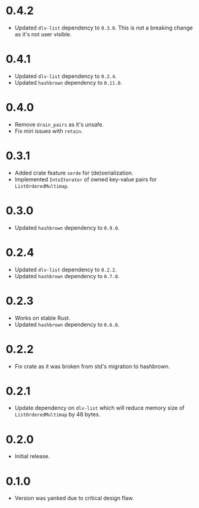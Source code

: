 # 0.4.2

 - Updated `dlv-list` dependency to `0.3.0`. This is not a breaking change as it's not user visible.

# 0.4.1

 - Updated `dlv-list` dependency to `0.2.4`.
 - Updated `hashbrown` dependency to `0.11.0`.

# 0.4.0

 - Remove `drain_pairs` as it's unsafe.
 - Fix miri issues with `retain`.

# 0.3.1

 - Added crate feature `serde` for (de)serialization.
 - Implemented `IntoIterator` of owned key-value pairs for `ListOrderedMultimap`.

# 0.3.0

 - Updated `hashbrown` dependency to `0.9.0`.

# 0.2.4

 - Updated `dlv-list` dependency to `0.2.2`.
 - Updated `hashbrown` dependency to `0.7.0`.

# 0.2.3

 - Works on stable Rust.
 - Updated `hashbrown` dependency to `0.6.0`.

# 0.2.2

 - Fix crate as it was broken from std's migration to hashbrown.

# 0.2.1

 - Update dependency on `dlv-list` which will reduce memory size of `ListOrderedMultimap` by 48
   bytes.

# 0.2.0

 - Initial release.

# 0.1.0

 - Version was yanked due to critical design flaw.
